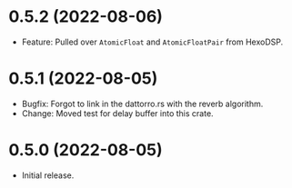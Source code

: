 0.5.2 (2022-08-06)
==================

* Feature: Pulled over `AtomicFloat` and `AtomicFloatPair` from HexoDSP.

0.5.1 (2022-08-05)
==================

* Bugfix: Forgot to link in the dattorro.rs with the reverb algorithm.
* Change: Moved test for delay buffer into this crate.

0.5.0 (2022-08-05)
==================

* Initial release.
